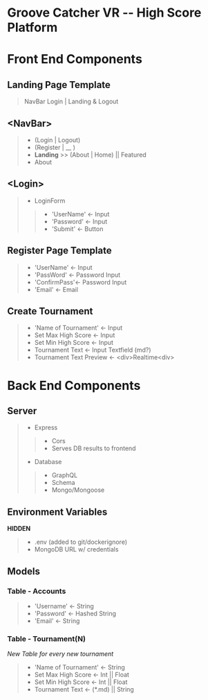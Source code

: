# Groove Catcher VR -- High Score Platform

# Front End Components

## Landing Page Template
> NavBar
> Login | Landing & Logout

## <NavBar\>
>- (Login | Logout)
>- (Register | __ )
>- **Landing** >> (About | Home) || Featured
>- About

## <Login\>
>- LoginForm
>>- 'UserName' <- Input
>>- 'Password' <- Input
>>- 'Submit'   <- Button

## Register Page Template
>- 'UserName'   <- Input
>- 'PassWord'   <- Password Input
>- 'ConfirmPass'<- Password Input
>- 'Email'      <- Email

## Create Tournament
>- 'Name of Tournament' <- Input
>- Set Max High Score   <- Input
>- Set Min High Score   <- Input
>- Tournament Text      <- Input Textfield (md?)
>- Tournament Text Preview <- <div\>Realtime<div\>

# Back End Components

## Server
>- Express
>>- Cors
>>- Serves DB results to frontend
>- Database
>>- GraphQL
>>- Schema
>>- Mongo/Mongoose 

## Environment Variables
**HIDDEN**
>- .env (added to git/dockerignore)
>- MongoDB URL w/ credentials

## Models
### Table - Accounts
>- 'Username' <- String
>- 'Password' <- Hashed String
>- 'Email'    <- String

### Table - Tournament(N)
*New Table for every new tournament*
>- 'Name of Tournament'   <- String
>- Set Max High Score     <- Int || Float
>- Set Min High Score     <- Int || Float
>- Tournament Text        <- (*.md) || String